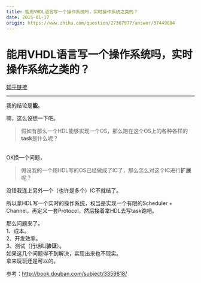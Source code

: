 ```yaml
---
title: 能用VHDL语言写一个操作系统吗，实时操作系统之类的？
date: 2015-01-17
origin: https://www.zhihu.com/question/27367977/answer/37449084
---
```

# 能用VHDL语言写一个操作系统吗，实时操作系统之类的？

[知乎链接](https://www.zhihu.com/question/27367977/answer/37449084)

---------

<span class="RichText ztext CopyrightRichText-richText" itemprop="text"><p>我的结论是<strong>能</strong>。</p>嘛，这么设想一下吧。<br><blockquote>假如有那么一个HDL能够实现一个OS，那么跑在这个OS上的各种各样的<strong>task</strong>是什么呢？</blockquote><br>OK换一个问题，<br><blockquote>假设我的一个用HDL写的OS已经做成了IC了，那么怎么对这个IC进行<strong>扩展</strong>呢？</blockquote><p>没错我连上另外一个（也许是多个）IC不就结了。</p><p>所以拿HDL写一个实时的操作系统，权当是实现一个有限的Scheduler + Channel，再定义一套Protocol，然后接着拿HDL去写task跑吧。</p><p>那么问题来了。<br>1、成本。<br>2、开发效率。<br>3、测试（行话叫<strong>验证</strong>）。<br>如果这几个问题得不到解决，实现出来也不现实。<br>拿来玩玩还是可以的。</p>参考：<a href="https://link.zhihu.com/?target=http%3A//book.douban.com/subject/3359818/" class=" external" target="_blank" rel="nofollow noreferrer"><span class="invisible">http://</span><span class="visible">book.douban.com/subject</span><span class="invisible">/3359818/</span><span class="ellipsis"></span></a></span>